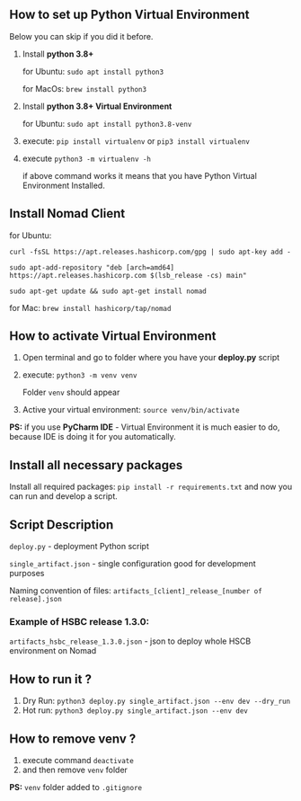 ## How to set up Python Virtual Environment

Below you can skip if you did it before.

1. Install **python 3.8+**

    for Ubuntu: ``sudo apt install python3``

    for MacOs: ``brew install python3``

2. Install **python 3.8+ Virtual Environment**

    for Ubuntu: ``sudo apt install python3.8-venv``

4. execute: ``pip install virtualenv`` or ``pip3 install virtualenv``

5. execute ``python3 -m virtualenv -h``

   if above command works it means that you have Python Virtual Environment Installed.

## Install Nomad Client

for Ubuntu:

``curl -fsSL https://apt.releases.hashicorp.com/gpg | sudo apt-key add -``

``sudo apt-add-repository "deb [arch=amd64] https://apt.releases.hashicorp.com $(lsb_release -cs) main"``

``sudo apt-get update && sudo apt-get install nomad``

for Mac: ``brew install hashicorp/tap/nomad``

## How to activate Virtual Environment

1. Open terminal and go to folder where you have your **deploy.py** script

2. execute: ``python3 -m venv venv``

    Folder ``venv`` should appear

3. Active your virtual environment: ``source venv/bin/activate``

**PS:**
if you use **PyCharm IDE** - Virtual Environment it is much easier to do, because IDE is doing it for you automatically.

## Install all necessary packages

Install all required packages: ``pip install -r requirements.txt`` and now you can run and develop a script.

## Script Description

``deploy.py`` - deployment Python script

``single_artifact.json`` - single configuration good for development purposes

Naming convention of files: ``artifacts_[client]_release_[number of release].json``

### Example of HSBC release 1.3.0:
``artifacts_hsbc_release_1.3.0.json`` - json to deploy whole HSCB environment on Nomad

## How to run it ?
1. Dry Run: ``python3 deploy.py single_artifact.json --env dev --dry_run``
2. Hot run: ``python3 deploy.py single_artifact.json --env dev``

## How to remove venv ?
1. execute command ``deactivate``
2. and then remove ``venv`` folder

**PS:** ``venv`` folder added to ``.gitignore``
